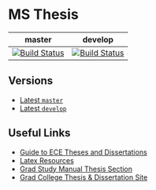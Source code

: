 # MS Thesis

| master | develop|
| -- | -- |
| [![Build Status](https://travis-ci.com/cwpearson/ms-thesis.svg?token=oXpZxp44qzps6HC63xis&branch=master)](https://travis-ci.com/cwpearson/ms-thesis) | [![Build Status](https://travis-ci.com/cwpearson/ms-thesis.svg?token=oXpZxp44qzps6HC63xis&branch=develop)](https://travis-ci.com/cwpearson/ms-thesis) |

## Versions

* [Latest `master`](https://storage.googleapis.com/cwpearson-ms-thesis/ecethesis_master.pdf)
* [Latest `develop`](https://storage.googleapis.com/cwpearson-ms-thesis/ecethesis_develop.pdf)

## Useful Links

* [Guide to ECE Theses and Dissertations](https://wiki.illinois.edu/wiki/display/ECEThesisReview/Guide+to+ECE+Theses+and+Dissertations)
* [Latex Resources](https://wiki.illinois.edu/wiki/display/ECEThesisReview/LaTeX+Resources)
* [Grad Study Manual Thesis Section](https://ece.illinois.edu/academics/grad/overview/thesis.asp)
* [Grad College Thesis & Dissertation Site](http://www.grad.illinois.edu/thesis)